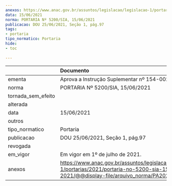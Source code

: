 ```yaml
---
anexos: https://www.anac.gov.br/assuntos/legislacao/legislacao-1/portarias/2021/portaria-no-5200-sia-15-06-2021/@@display-file/arquivo_norma/PA2021-5200.pdf
data: 15/06/2021
norma: PORTARIA Nº 5200/SIA, 15/06/2021
publicacao: DOU 25/06/2021, Seção 1, pág.97
tags:
- portaria
tipo_normatico: Portaria
hide: 
- toc 
 
---
```


|                    | Documento                                                                                                                                            |
|:-------------------|:-----------------------------------------------------------------------------------------------------------------------------------------------------|
| ementa             | Aprova a Instrução Suplementar nº 154-002A.                                                                                                          |
| norma              | PORTARIA Nº 5200/SIA, 15/06/2021                                                                                                                     |
| tornada_sem_efeito |                                                                                                                                                      |
| alterada           |                                                                                                                                                      |
| data               | 15/06/2021                                                                                                                                           |
| outros             |                                                                                                                                                      |
| tipo_normatico     | Portaria                                                                                                                                             |
| publicacao         | DOU 25/06/2021, Seção 1, pág.97                                                                                                                      |
| revogada           |                                                                                                                                                      |
| em_vigor           | Em vigor em 1º de julho de 2021.                                                                                                                     |
| anexos             | https://www.anac.gov.br/assuntos/legislacao/legislacao-1/portarias/2021/portaria-no-5200-sia-15-06-2021/@@display-file/arquivo_norma/PA2021-5200.pdf |